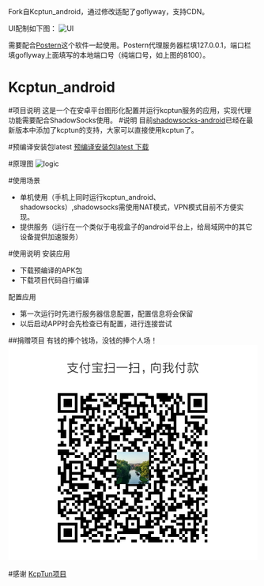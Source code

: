 Fork自Kcptun_android，通过修改适配了goflyway，支持CDN。

UI配制如下图：
![UI](https://github.com/koolwiki/goflyway_android/blob/master/UI.png "UI")

需要配合[Postern](https://play.google.com/store/apps/details?id=com.tunnelworkshop.postern&hl=zh)这个软件一起使用。Postern代理服务器栏填127.0.0.1，端口栏填goflyway上面填写的本地端口号（纯端口号，如上图的8100）。



# Kcptun_android
#项目说明
这是一个在安卓平台图形化配置并运行kcptun服务的应用，实现代理功能需要配合ShadowSocks使用。
#说明
目前[shadowsocks-android](https://github.com/shadowsocks/shadowsocks-android/releases)已经在最新版本中添加了kcptun的支持，大家可以直接使用kcptun了。

#预编译安装包latest
[预编译安装包latest 下载](https://github.com/shutup/Kcptun_android/releases/latest)

#原理图
![logic](https://github.com/shutup/Kcptun_android/blob/master/logic.png "logic")

#使用场景
* 单机使用（手机上同时运行kcptun_android、shadowsocks）,shadowsocks需使用NAT模式，VPN模式目前不方便实现。
* 提供服务（运行在一个类似于电视盒子的android平台上，给局域网中的其它设备提供加速服务）

#使用说明
安装应用

* 下载预编译的APK包
* 下载项目代码自行编译

配置应用

* 第一次运行时先进行服务器信息配置，配置信息将会保留
* 以后启动APP时会先检查已有配置，进行连接尝试

##捐赠项目
有钱的捧个钱场，没钱的捧个人场！
![zhifubao](https://github.com/shutup/DailyEarth/blob/master/zhifubao.png)

#感谢
[KcpTun项目](https://github.com/xtaci/kcptun)


